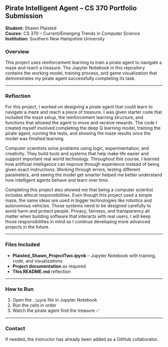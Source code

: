 ## Pirate Intelligent Agent – CS 370 Portfolio Submission  
**Student:** Shawn Plaisted  
**Course:** CS 370 – Current/Emerging Trends in Computer Science  
**Institution:** Southern New Hampshire University  

### Overview
This project uses reinforcement learning to train a pirate agent to navigate a maze and reach a treasure. The Jupyter Notebook in this repository contains the working model, training process, and game visualization that demonstrates my pirate agent successfully completing its task.

---

### Reflection

For this project, I worked on designing a pirate agent that could learn to navigate a maze and reach a piece of treasure. I was given starter code that included the maze setup, the reinforcement learning structure, and functions that allowed the agent to move and receive rewards. The code I created myself involved completing the deep Q learning model, training the pirate agent, running the tests, and showing the maze results once the model was finished learning.

Computer scientists solve problems using logic, experimentation, and creativity. They build tools and systems that help make life easier and support important real world technology. Throughout this course, I learned how artificial intelligence can improve through experience instead of being given exact instructions. Working through errors, testing different parameters, and seeing the model get smarter helped me better understand how intelligent agents behave and learn over time.

Completing this project also showed me that being a computer scientist includes ethical responsibilities. Even though this project used a simple maze, the same ideas are used in bigger technologies like robotics and autonomous vehicles. Those systems need to be designed carefully to avoid harm and protect people. Privacy, fairness, and transparency all matter when building software that interacts with real users. I will keep those responsibilities in mind as I continue developing more advanced projects in the future.

---

### Files Included
- **Plaisted_Shawn_ProjectTwo.ipynb** – Jupyter Notebook with training, code, and visualizations  
- **Project documentation** as required  
- **This README.md** reflection

---

### How to Run
1. Open the `.ipynb` file in Jupyter Notebook  
2. Run the cells in order  
3. Watch the pirate agent find the treasure ✅  

---

### Contact
If needed, the instructor has already been added as a GitHub collaborator.
